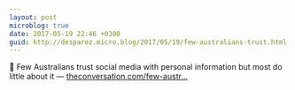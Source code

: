 ```yaml
---
layout: post
microblog: true
date: 2017-05-19 22:46 +0300
guid: http://desparoz.micro.blog/2017/05/19/few-australians-trust.html
---
```

🔗 Few Australians trust social media with personal information but most do little about it — [theconversation.com/few-austr...](http://theconversation.com/few-australians-trust-social-media-with-personal-information-but-most-do-little-about-it-78005)
